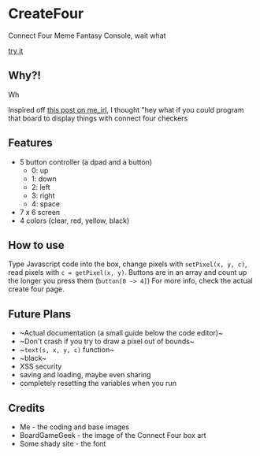 # CreateFour
Connect Four Meme Fantasy Console, wait what

[try it](https://thev360.github.io/CreateFour/)

## Why?!
Wh

Inspired off [this post on me_irl](https://www.reddit.com/7uu7wg/), I thought "hey what if you could program that board to display things with connect four checkers

## Features
* 5 button controller (a dpad and a button)
	* 0: up
	* 1: down
	* 2: left
	* 3: right
	* 4: space
* 7 x 6 screen
* 4 colors (clear, red, yellow, black)

## How to use
Type Javascript code into the box, change pixels with `setPixel(x, y, c)`, read pixels with `c = getPixel(x, y)`.
Buttons are in an array and count up the longer you press them (`button[0 -> 4]`)
For more info, check the actual create four page.

## Future Plans
* ~Actual documentation (a small guide below the code editor)~
* ~Don't crash if you try to draw a pixel out of bounds~
* ~`text(s, x, y, c)` function~
* ~black~
* XSS security
* saving and loading, maybe even sharing
* completely resetting the variables when you run

## Credits
* Me - the coding and base images
* BoardGameGeek - the image of the Connect Four box art
* Some shady site - the font
